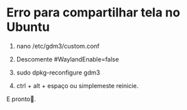 # Erro para compartilhar tela no Ubuntu

1.  nano /etc/gdm3/custom.conf
    
2.  Descomente #WaylandEnable=false
    
3.  sudo dpkg-reconfigure gdm3
    
4.  ctrl + alt + espaço ou simplemeste reinicie.
    

E pronto🤝.